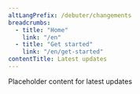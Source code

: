 ```yaml
---
altLangPrefix: /debuter/changements
breadcrumbs:
  - title: "Home"
    link: "/en"
  - title: "Get started"
    link: "/en/get-started"
contentTitle: Latest updates
---
```

<p>Placeholder content for latest updates</p>
